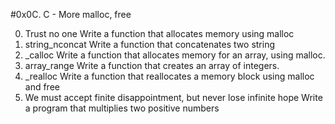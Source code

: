 #0x0C. C - More malloc, free

0. Trust no one
Write a function that allocates memory using malloc
1. string_nconcat
Write a function that concatenates two string
2. _calloc
Write a function that allocates memory for an array, using malloc.
3. array_range
Write a function that creates an array of integers.
4. _realloc
Write a function that reallocates a memory block using malloc and free
5. We must accept finite disappointment, but never lose infinite hope
Write a program that multiplies two positive numbers

